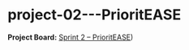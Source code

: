 # project-02---PrioritEASE

**Project Board:** [Sprint 2 – PrioritEASE](https://github.com/users/mbnelso1/projects/2))
